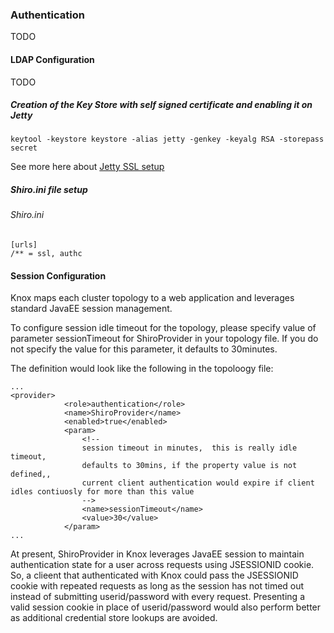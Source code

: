 <!---
   Licensed to the Apache Software Foundation (ASF) under one or more
   contributor license agreements.  See the NOTICE file distributed with
   this work for additional information regarding copyright ownership.
   The ASF licenses this file to You under the Apache License, Version 2.0
   (the "License"); you may not use this file except in compliance with
   the License.  You may obtain a copy of the License at

       http://www.apache.org/licenses/LICENSE-2.0

   Unless required by applicable law or agreed to in writing, software
   distributed under the License is distributed on an "AS IS" BASIS,
   WITHOUT WARRANTIES OR CONDITIONS OF ANY KIND, either express or implied.
   See the License for the specific language governing permissions and
   limitations under the License.
--->

### Authentication ###

TODO

#### LDAP Configuration ####

TODO

##### Creation of the Key Store with self signed certificate and enabling it on Jetty

    keytool -keystore keystore -alias jetty -genkey -keyalg RSA -storepass secret

See more here about [Jetty SSL setup](http://wiki.eclipse.org/Jetty/Howto/Configure_SSL)

##### Shiro.ini file setup

###### Shiro.ini ######

    [urls]
    /** = ssl, authc

#### Session Configuration ####

Knox maps each cluster topology to a web application and leverages standard JavaEE session management.

To configure session idle timeout for the topology, please specify value of parameter sessionTimeout for ShiroProvider in your topology file.  If you do not specify the value for this parameter, it defaults to 30minutes.

The definition would look like the following in the topoloogy file:

    ...
    <provider>
                <role>authentication</role>
                <name>ShiroProvider</name>
                <enabled>true</enabled>
                <param>
                    <!-- 
                    session timeout in minutes,  this is really idle timeout,
                    defaults to 30mins, if the property value is not defined,, 
                    current client authentication would expire if client idles contiuosly for more than this value
                    -->
                    <name>sessionTimeout</name>
                    <value>30</value>
                </param>
    ...


At present, ShiroProvider in Knox leverages JavaEE session to maintain authentication state for a user across requests using JSESSIONID cookie.  So, a clieent that authenticated with Knox could pass the JSESSIONID cookie with repeated requests as long as the session has not timed out instead of submitting userid/password with every request.  Presenting a valid session cookie in place of userid/password would also perform better as additional credential store lookups are avoided.



